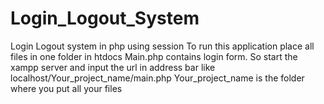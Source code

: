 # Login_Logout_System
Login Logout system in php using session
To run this application place all files in one folder in htdocs
Main.php contains login form. So start the xampp server and input the url in address bar like  localhost/Your_project_name/main.php
Your_project_name is the folder where you put all your files
